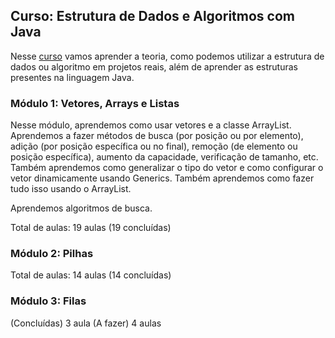 ## Curso: Estrutura de Dados e Algoritmos com Java

Nesse [curso](https://loiane.training/curso/estrutura-de-dados) vamos aprender a teoria, como podemos utilizar a estrutura de dados ou algoritmo em projetos reais, além de aprender as estruturas presentes na linguagem Java.

### Módulo 1: Vetores, Arrays e Listas

Nesse módulo, aprendemos como usar vetores e a classe ArrayList.
Aprendemos a fazer métodos de busca (por posição ou por elemento), adição (por posição específica ou no final), remoção (de elemento ou posição específica), aumento da capacidade, verificação de tamanho, etc. Também aprendemos como generalizar o tipo do vetor e como configurar o vetor dinamicamente usando Generics.
Também aprendemos como fazer tudo isso usando o ArrayList.

Aprendemos algoritmos de busca.

Total de aulas: 19 aulas (19 concluídas)

### Módulo 2: Pilhas

Total de aulas: 14 aulas (14 concluídas)

### Módulo 3: Filas

(Concluídas) 3 aula 
(A fazer) 4 aulas